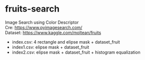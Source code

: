 # fruits-search
Image Search using Color Descriptor
<br/> Cre: https://www.pyimagesearch.com/
<br/> Dataset: https://www.kaggle.com/moltean/fruits

- index.csv: 4 rectangle and elipse mask + dataset_fruit
- index1.csv: elipse mask + dataset_fruit
- index2.csv: elipse mask + dataset_fruit + histogram equalization
